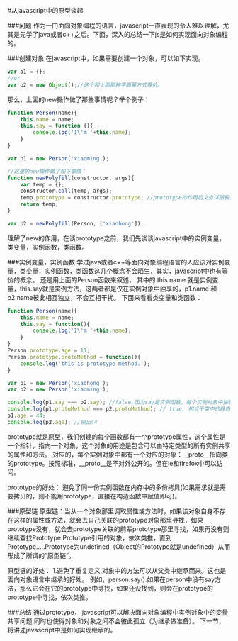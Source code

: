 #从javascript中的原型谈起

###问题
作为一门面向对象编程的语言，javascript一直表现的令人难以理解，尤其是先学了java或者c++之后。下面，深入的总结一下js是如何实现面向对象编程的。

###创建对象
在javascript中，如果需要创建一个对象，可以如下实现。
```javascript
var o1 = {};
//or
var o2 = new Object();//这个和上面那种字面量方式等价。
```
那么，上面的new操作做了那些事情呢？举个例子：
```javascript
function Person(name){
	this.name = name;
	this.say = function (){
		console.log('I\'m '+this.name);
	}
}

var p1 = new Person('xiaoming');

//这里的new操作做了如下事情：
function newPolyfill(constructor, args){
	var temp = {};
	constructor.call(temp, args);
	temp.prototype = constructor.prototype; //prototype的作用后文会详细叙述
	return temp;
}

var p2 = newPolyfill(Person, ['xiaohong']);

```
理解了new的作用，在谈prototype之前，我们先谈谈javascript中的实例变量，类变量，实例函数，类函数。

###实例变量，实例函数
学过java或者c++等面向对象编程语言的人应该对实例变量，类变量，实例函数，类函数这几个概念不会陌生，其实，javascript中也有等价的概念。
还是用上面的Person函数来叙述， 其中的 this.name 就是实例变量，this.say就是实例方法，这两者都是仅在实例对象中独享的，p1.name 和 p2.name彼此相互独立，不会互相干扰。
下面来看看类变量和类函数：
```javascript
function Person(name){
	this.name = name;
	this.say = function(){
		console.log('I\'m '+this.name);
	}
}
Person.prototype.age = 11;
Person.prototype.protoMethod = function(){
	console.log('this is prototype method.');
}

var p1 = new Person('xiaohong');
var p2 = new Person('xiaoming');

console.log(p1.say === p2.say); //false,因为say是实例函数，每个实例对象中独享的。
console.log(p1.protoMethod === p2.protoMethod); // true, 相当于类中的静态变量，每个实例对象中共享，所以，p1中的改变会影响到p2.
p1.age = 44;
console.log(p2.age); //输出44


```
prototype就是原型，我们创建的每个函数都有一个prototype属性，这个属性是一个指针，指向一个对象，这个对象的用途是包含可以由特定类型的所有实例共享的属性和方法。
对应的，每个实例对象中都有一个对应的对象：__proto__指向类的prototype。按照标准，__proto__是不对外公开的。但在ie和firefox中可以访问。


prototype的好处：
避免了同一份实例函数在内存中的多份拷贝(如果需求就是需要拷贝的，则不能用prototype，直接在构造函数中赋值即可)。

###原型链
原型链：当从一个对象那里调取属性或方法时，如果该对象自身不存在这样的属性或方法，就会去自己关联的prototype对象那里寻找，如果prototype没有，就会去prototype关联的前辈prototype那里寻找，如果再没有则继续查找Prototype.Prototype引用的对象，依次类推，直到Prototype.….Prototype为undefined（Object的Prototype就是undefined）从而形成了所谓的“原型链”。

原型链的好处：
1.避免了重复定义,对象中的方法可以从父类中继承而来。这也是面向对象语言中继承的好处。
例如，person.say().如果在person中没有say方法，那么它会在它的prototype中寻找，如果还没找到，则会在prototype的prototype中寻找，依次类推。

###总结
通过prototype， javascript可以解决面向对象编程中实例对象中的变量共享问题,同时也使得对象和对象之间不会彼此孤立（为继承做准备）。
下一节，将讲述javascript中是如何实现继承的。